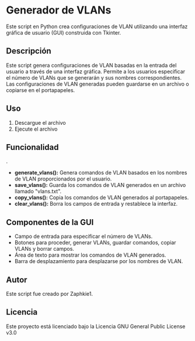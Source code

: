 # Generador de VLANs

Este script en Python crea configuraciones de VLAN utilizando una interfaz gráfica de usuario (GUI) construida con Tkinter.

## Descripción

Este script genera configuraciones de VLAN basadas en la entrada del usuario a través de una interfaz gráfica. Permite a los usuarios especificar el número de VLANs que se generarán y sus nombres correspondientes. Las configuraciones de VLAN generadas pueden guardarse en un archivo o copiarse en el portapapeles.


## Uso

1. Descargue el archivo
2. Ejecute el archivo

## Funcionalidad
.
- **generate_vlans():** Genera comandos de VLAN basados en los nombres de VLAN proporcionados por el usuario.
- **save_vlans():** Guarda los comandos de VLAN generados en un archivo llamado "vlans.txt".
- **copy_vlans():** Copia los comandos de VLAN generados al portapapeles.
- **clear_vlans():** Borra los campos de entrada y restablece la interfaz.


## Componentes de la GUI

- Campo de entrada para especificar el número de VLANs.
- Botones para proceder, generar VLANs, guardar comandos, copiar VLANs y borrar campos.
- Área de texto para mostrar los comandos de VLAN generados.
- Barra de desplazamiento para desplazarse por los nombres de VLAN.

## Autor

Este script fue creado por Zaphkie1.

## Licencia

Este proyecto está licenciado bajo la Licencia GNU General Public License v3.0
